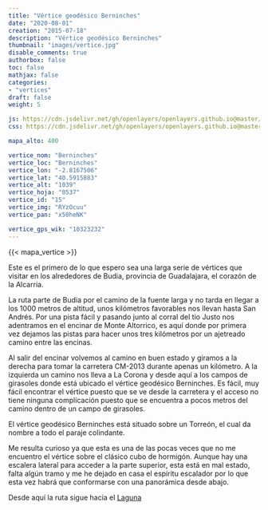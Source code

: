 ```yaml
---
title: "Vértice geodésico Berninches"
date: "2020-08-01"
creation: "2015-07-18"
description: "Vértice geodésico Berninches"
thumbnail: "images/vertice.jpg"
disable_comments: true
authorbox: false
toc: false
mathjax: false
categories:
- "vertices"
draft: false
weight: 5

js: https://cdn.jsdelivr.net/gh/openlayers/openlayers.github.io@master/en/v6.3.1/build/ol.js
css: https://cdn.jsdelivr.net/gh/openlayers/openlayers.github.io@master/en/v6.3.1/css/ol.css

mapa_alto: 400

vertice_nom: "Berninches"
vertice_loc: "Berninches"
vertice_lon: "-2.8167506"
vertice_lat: "40.5915883"
vertice_alt: "1039"
vertice_hoja: "0537"
vertice_id: "15"
vertice_img: "RYzOcuu"
vertice_pan: "x50heNK"

vertice_gps_wik: "10323232"
---
```

{{< mapa_vertice >}}

Este es el primero de lo que espero sea una larga serie de vértices que visitar en los alrededores de Budia, provincia de Guadalajara, el corazón de la Alcarria.

La ruta parte de Budia por el camino de la fuente larga y no tarda en llegar a los 1000 metros de altitud, unos kilómetros favorables nos llevan hasta San Andrés. Por una pista fácil y pasando junto al corral del tio Justo nos adentramos en el encinar de Monte Altorrico, es aquí donde por primera vez dejamos las pistas para hacer unos tres kilómetros por un ajetreado camino entre las encinas.

Al salir del encinar volvemos al camino en buen estado y giramos a la derecha para tomar la carretera CM-2013 durante apenas un kilómetro. A la izquierda un camino nos lleva a La Corona y desde aquí a los campos de girasoles donde está ubicado el vértice geodésico Berninches. Es fácil, muy fácil encontrar el vértice puesto que se ve desde la carretera y el acceso no tiene ninguna complicación puesto que se encuentra a pocos metros del camino dentro de un campo de girasoles.

El vértice geodésico Berninches está situado sobre un Torreón, el cual da nombre a todo el paraje colindante.

Me resulta curioso ya que esta es una de las pocas veces que no me encuentro el vértice sobre el clásico cubo de hormigón. Aunque hay una escalera lateral para acceder a la parte superior, esta está en mal estado, falta algún tramo y me he dejado en casa el espíritu escalador por lo que esta vez habrá que conformarse con una panorámica desde abajo.

Desde aquí la ruta sigue hacia el [Laguna]({{<relref"laguna.md">}})
